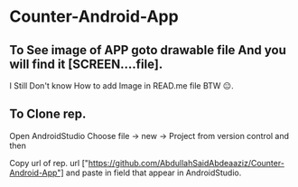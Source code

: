 # Counter-Android-App

## To See image of APP goto drawable file And you will find it [SCREEN....file].


I Still Don't know How to add Image in READ.me file BTW 😐.


## To Clone rep.

Open AndroidStudio Choose file -> new -> Project from version control and then

Copy url of rep. url ["https://github.com/AbdullahSaidAbdeaaziz/Counter-Android-App"] and paste in field that appear in AndroidStudio.
